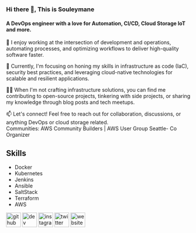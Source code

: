 ### Hi there 👋, This  is Souleymane
#### A DevOps engineer with a love for Automation, CI/CD, Cloud Storage IoT and more.

🔧 I enjoy working at the intersection of development and operations, automating processes, and optimizing workflows to deliver high-quality software faster.

🌱 Currently, I'm focusing on honing my skills in infrastructure as code (IaC), security best practices, and leveraging cloud-native technologies for scalable and resilient applications.

👨‍💻 When I'm not crafting infrastructure solutions, you can find me contributing to open-source projects, tinkering with side projects, or sharing my knowledge through blog posts and tech meetups.

📫 Let's connect! Feel free to reach out for collaboration, discussions, or anything DevOps or cloud storage related.</br>
Communities: AWS Community Builders | AWS User Group Seattle- Co Organizer 

## Skills
 * Docker
 * Kubernetes
 * Jenkins
 * Ansible
 * SaltStack 
 * Terraform
 * AWS



[<img src='https://cdn.jsdelivr.net/npm/simple-icons@3.0.1/icons/github.svg' alt='github' height='40'>](https://github.com/asksouley)  [<img src='https://cdn.jsdelivr.net/npm/simple-icons@3.0.1/icons/dev-dot-to.svg' alt='dev' height='40'>](https://dev.to/asksouley)  [<img src='https://cdn.jsdelivr.net/npm/simple-icons@3.0.1/icons/instagram.svg' alt='instagram' height='40'>](https://www.instagram.com/asksouley/)  [<img src='https://cdn.jsdelivr.net/npm/simple-icons@3.0.1/icons/twitter.svg' alt='twitter' height='40'>](https://twitter.com/asksouley)  [<img src='https://cdn.jsdelivr.net/npm/simple-icons@3.0.1/icons/icloud.svg' alt='website' height='40'>](www.asksouley.com)  

